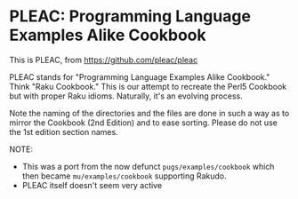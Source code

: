 # PLEAC: Programming Language Examples Alike Cookbook

This is PLEAC, from https://github.com/pleac/pleac

PLEAC stands for "Programming Language Examples Alike Cookbook."  Think "Raku
Cookbook."  This is our attempt to recreate the Perl5 Cookbook but with proper
Raku idioms.  Naturally, it's an evolving process.

Note the naming of the directories and the files are done in such a way as to
mirror the Cookbook (2nd Edition) and to ease sorting.  Please do not use the
1st edition section names.

NOTE:

  - This was a port from the now defunct `pugs/examples/cookbook` which then
    became `mu/examples/cookbook` supporting Rakudo.
  - PLEAC itself doesn't seem very active
